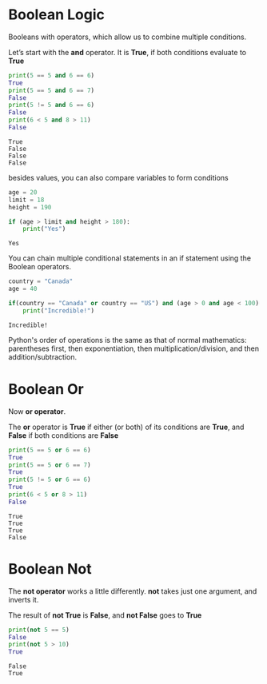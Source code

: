 # Boolean Logic
Booleans with operators, which allow us to combine multiple conditions.

Let’s start with the **and** operator. It is **True**, if both conditions evaluate to **True**

```python
print(5 == 5 and 6 == 6)
True
print(5 == 5 and 6 == 7)
False
print(5 != 5 and 6 == 6)
False
print(6 < 5 and 8 > 11)
False
```
```
True
False
False
False
```
besides values, you can also compare variables to form conditions

```python
age = 20
limit = 18
height = 190

if (age > limit and height > 180):
    print("Yes")
```
```
Yes
```

You can chain multiple conditional statements in an if statement using the Boolean operators.

```python
country = "Canada"
age = 40

if(country == "Canada" or country == "US") and (age > 0 and age < 100):
    print("Incredible!")
```
```
Incredible!
```

Python's order of operations is the same as that of normal mathematics: parentheses first, then exponentiation, then multiplication/division, and then addition/subtraction.

# Boolean Or
Now **or operator**.

The **or** operator is **True** if either (or both) of its conditions are **True**, and **False** if both conditions are **False**

```python
print(5 == 5 or 6 == 6)
True
print(5 == 5 or 6 == 7)
True
print(5 != 5 or 6 == 6)
True
print(6 < 5 or 8 > 11)
False
```
```
True
True 
True 
False
```

# Boolean Not
The **not operator** works a little differently. **not** takes just one argument, and inverts it.

The result of **not True** is **False**, and **not False** goes to **True**

```python
print(not 5 == 5)
False
print(not 5 > 10)
True
```
```
False
True
```
